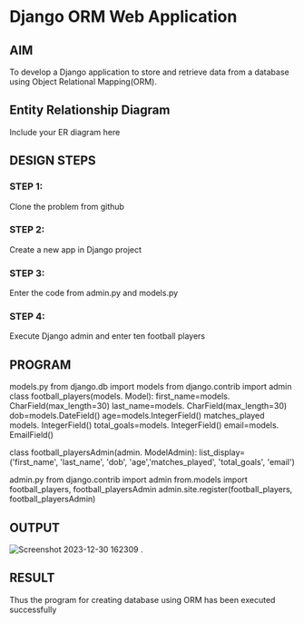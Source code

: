 # Django ORM Web Application

## AIM
To develop a Django application to store and retrieve data from a database using Object Relational Mapping(ORM).

## Entity Relationship Diagram

Include your ER diagram here

## DESIGN STEPS

### STEP 1:
Clone the problem from github

### STEP 2:
Create a new app in Django project

### STEP 3:

Enter the code from admin.py and models.py

### STEP 4:
Execute Django admin and enter ten football players

## PROGRAM

models.py
from django.db import models
from django.contrib import admin
class football_players(models. Model):
  first_name=models. CharField(max_length=30)
  last_name=models. CharField(max_length=30)
  dob=models.DateField()
  age=models.IntegerField()
  matches_played models. IntegerField()
  total_goals=models. IntegerField()
  email=models. EmailField()
  
class football_playersAdmin(admin. ModelAdmin):
  list_display=
('first_name', 'last_name', 'dob', 'age','matches_played', 'total_goals', 'email')

admin.py
 from django.contrib import admin
from.models import football_players, football_playersAdmin
admin.site.register(football_players, football_playersAdmin)

## OUTPUT

![Screenshot 2023-12-30 162309](https://github.com/PREETHI3312/django-orm-app/assets/151625222/10b0b7c3-952f-4d41-a98c-3defe4132988)
.


## RESULT
Thus the program for creating database using ORM has been executed successfully

